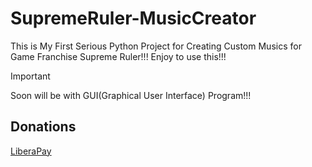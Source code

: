 # SupremeRuler-MusicCreator
This is My First Serious Python Project for Creating Custom Musics for Game Franchise Supreme Ruler!!! Enjoy to use this!!!

> [!IMPORTANT]
> Soon will be with GUI(Graphical User Interface) Program!!!

## Donations

[LiberaPay](https://liberapay.com/RikkoMatsumatoOfficial/donate)
